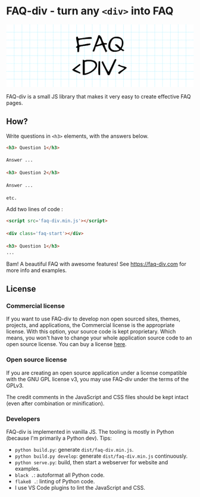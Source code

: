 # FAQ-div - turn any `<div>` into FAQ

![preview](website/img/faqdiv-wide.png)

FAQ-div is a small JS library that makes it very easy to create effective FAQ pages.


## How?

Write questions in `<h3>` elements, with the answers below.
```html
<h3> Question 1</h3>

Answer ...

<h3> Question 2</h3>

Answer ...

etc.

```

Add two lines of code :
```html
<script src='faq-div.min.js'></script>

<div class='faq-start'></div>

<h3> Question 1</h3>
...
```

Bam! A beautiful FAQ with awesome features! See https://faq-div.com for more info and examples.


## License

### Commercial license

If you want to use FAQ-div to develop non open sourced sites, themes, projects, and applications, the Commercial license is the appropriate license. With this option, your source code is kept proprietary. Which means, you won't have to change your whole application source code to an open source license. You can buy a license [here](https://faq-div.com).


### Open source license

If you are creating an open source application under a license compatible with the GNU GPL license v3, you may use FAQ-div under the terms of the GPLv3.

The credit comments in the JavaScript and CSS files should be kept intact (even after combination or minification).


### Developers

FAQ-div is implemented in vanilla JS. The tooling is mostly in Python
(because I'm primarily a Python dev). Tips:

* `python build.py`: generate `dist/faq-div.min.js`.
* `python build.py develop`: generate `dist/faq-div.min.js` continuously.
* `python serve.py`: build, then start a webserver for website and examples.
* `black .`: autoformat all Python code.
* `flake8 .`: linting of Python code.
* I use VS Code plugins to lint the JavaScript and CSS.

